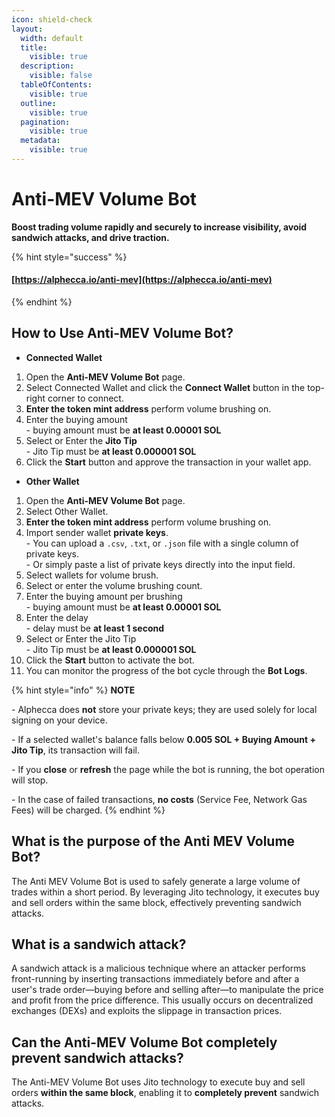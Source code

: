 ```yaml
---
icon: shield-check
layout:
  width: default
  title:
    visible: true
  description:
    visible: false
  tableOfContents:
    visible: true
  outline:
    visible: true
  pagination:
    visible: true
  metadata:
    visible: true
---
```


# Anti-MEV Volume Bot

**Boost trading volume rapidly and securely to increase visibility, avoid sandwich attacks, and drive traction.**

{% hint style="success" %}
#### [https://alphecca.io/anti-mev](https://alphecca.io/anti-mev)
{% endhint %}

## How to Use Anti-MEV Volume Bot?&#x20;

* **Connected Wallet**

1. Open the **Anti-MEV Volume Bot** page.
2. Select Connected Wallet and click the **Connect Wallet** button in the top-right corner to connect.
3. **Enter the token mint address** perform volume brushing on.
4. Enter the buying amount\
   \- buying amount must be **at least 0.00001 SOL**
5. Select or Enter the **Jito Tip**\
   \- Jito Tip must be **at least 0.000001 SOL**
6. Click the **Start** button and approve the transaction in your wallet app.

* **Other Wallet**

1. Open the **Anti-MEV Volume Bot** page.
2. Select Other Wallet.
3. **Enter the token mint address** perform volume brushing on.
4. Import sender wallet **private keys**.\
   \- You can upload a `.csv`, `.txt`, or `.json` file with a single column of private keys.\
   \- Or simply paste a list of private keys directly into the input field.
5. Select wallets for volume brush.
6. Select or enter the volume brushing count.
7. Enter the buying amount per brushing\
   \- buying amount must be **at least 0.00001 SOL**
8. Enter the delay\
   \- delay must be **at least 1 second**
9. Select or Enter the Jito Tip\
   \- Jito Tip must be **at least 0.000001 SOL**
10. Click the **Start** button to activate the bot.
11. You can monitor the progress of the bot cycle through the **Bot Logs**.

{% hint style="info" %}
**NOTE**

\- Alphecca does **not** store your private keys; they are used solely for local signing on your device.

\- If a selected wallet's balance falls below **0.005 SOL + Buying Amount + Jito Tip**, its transaction will fail.

\- If you **close** or **refresh** the page while the bot is running, the bot operation will stop.

\- In the case of failed transactions, **no costs** (Service Fee, Network Gas Fees) will be charged.
{% endhint %}

## What is the purpose of the Anti MEV Volume Bot?

The Anti MEV Volume Bot is used to safely generate a large volume of trades within a short period. By leveraging Jito technology, it executes buy and sell orders within the same block, effectively preventing sandwich attacks.

## What is a sandwich attack?

A sandwich attack is a malicious technique where an attacker performs front-running by inserting transactions immediately before and after a user's trade order—buying before and selling after—to manipulate the price and profit from the price difference. This usually occurs on decentralized exchanges (DEXs) and exploits the slippage in transaction prices.

## Can the Anti-MEV Volume Bot completely prevent sandwich attacks?

The Anti-MEV Volume Bot uses Jito technology to execute buy and sell orders **within the same block**, enabling it to **completely prevent** sandwich attacks.
